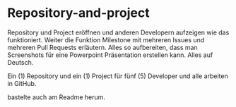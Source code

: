 # Repository-and-project
Repository und Project eröffnen und anderen Developern aufzeigen wie das funktioniert. Weiter die Funktion Milestone mit mehreren Issues und mehreren Pull Requests erläutern. Alles so aufbereiten, dass man Screenshots für eine Powerpoint Präsentation erstellen kann. Alles auf Deutsch.

Ein (1) Repository und ein (1) Project für fünf (5) Developer und alle arbeiten in GitHub.



bastelte auch am Readme herum. 
